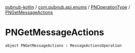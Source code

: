 [pubnub-kotlin](../../index.md) / [com.pubnub.api.enums](../index.md) / [PNOperationType](index.md) / [PNGetMessageActions](./-p-n-get-message-actions.md)

# PNGetMessageActions

`object PNGetMessageActions : MessageActionsOperation`